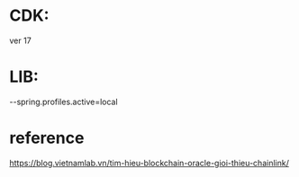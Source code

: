 # CDK: 
  ver 17
# LIB: 
  --spring.profiles.active=local
# reference
  https://blog.vietnamlab.vn/tim-hieu-blockchain-oracle-gioi-thieu-chainlink/
